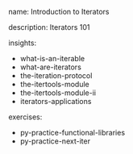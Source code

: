 name: Introduction to Iterators

description: Iterators 101

insights:
  - what-is-an-iterable
  - what-are-iterators
  - the-iteration-protocol
  - the-itertools-module
  - the-itertools-module-ii
  - iterators-applications

exercises:
  - py-practice-functional-libraries
  - py-practice-next-iter
